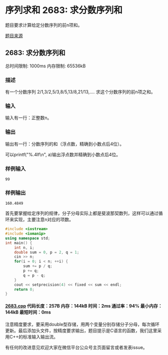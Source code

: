 # 序列求和 2683: 求分数序列和

题目要求计算给定分数序列的前n项和。

[题目来源](http://bailian.openjudge.cn/practice/2683/)

## 2683: 求分数序列和

总时间限制: 1000ms    内存限制: 65536kB

### 描述

有一个分数序列 2/1,3/2,5/3,8/5,13/8,21/13,.... 求这个分数序列的前n项之和。

### 输入

输入有一行：正整数n。

### 输出

输出有一行：分数序列的和（浮点数，精确到小数点后4位）。

可以printf("%.4lf\n", a)输出浮点数并精确到小数点后4位。

### 样例输入
```
99
```
### 样例输出
```
160.4849
```
首先要掌握给定序列的规律，分子分母实际上都是斐波那契数列，这样可以通过循环来实现，主要注意n对应的项数。
```cpp
#include <iostream>
#include <iomanip>
using namespace std;
int main() {
	int n, i;
	double sum = 0, p = 2, q = 1;
	cin >> n;
	for(i = 0; i < n; ++i) {
		sum += p / q;
		p += q;
		q = p - q;
	}
	cout << setprecision(4) << fixed << sum << endl;
	return 0;
}
```
#### [2683.cpp](/Code/2600-2699/2683.cpp) 代码长度：257B 内存：144kB 时间：2ms 通过率：94% 最小内存：144kB  最短时间：0ms

注意精度要求，要采用double型存储，用两个变量分别存储分子分母，每次循环更新。最后添加头文件，按精度要求输出，题目提示是C语言的函数，我们这里采用C++的标准输入输出流。

有任何的改进意见欢迎大家在微信平台公众号主页面留言或者发表issue。
